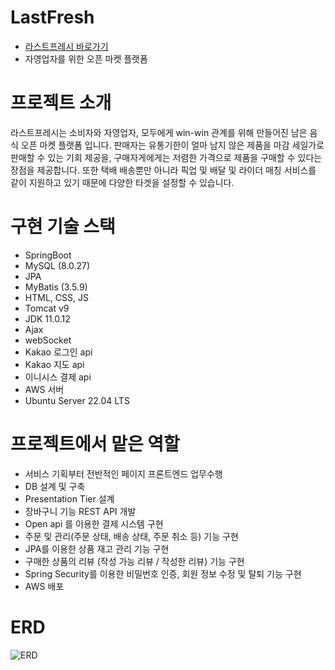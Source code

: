 # LastFresh
- [라스트프레시 바로가기](http://15.164.255.162:11111/main/main)
- 자영업자를 위한 오픈 마켓 플랫폼

# 프로젝트 소개
라스트프레시는 소비자와 자영업자, 모두에게 win-win 관계를 위해 만들어진 남은 음식 오픈 마켓 플랫폼 입니다. 판매자는 유통기한이 얼마 남지 않은 제품을 마감 세일가로 판매할 수 있는 기회 제공을, 구매자게에게는 저렴한 가격으로 제품을 구매할 수 있다는 장점을 제공합니다. 또한 택배 배송뿐만 아니라 픽업 및 배달 및 라이더 매칭 서비스를 같이 지원하고 있기 때문에 다양한 타겟을 설정할 수 있습니다. 

# 구현 기술 스택 
- SpringBoot 
- MySQL (8.0.27)
- JPA 
- MyBatis (3.5.9)
- HTML, CSS, JS
- Tomcat v9
- JDK 11.0.12
- Ajax
- webSocket
- Kakao 로그인 api
- Kakao 지도 api 
- 이니시스 결제 api
- AWS 서버 
- Ubuntu Server 22.04 LTS

# 프로젝트에서 맡은 역할 
- 서비스 기획부터 전반적인 페이지 프론트엔드 업무수행
- DB 설계 및 구축 
- Presentation Tier 설계 
- 장바구니 기능 REST API 개발  
- Open api 를 이용한 결제 시스템 구현 
- 주문 및 관리(주문 상태, 배송 상태, 주문 취소 등) 기능 구현 
- JPA를 이용한 상품 재고 관리 기능 구현 
- 구매한 상품의 리뷰 (작성 가능 리뷰 / 작성한 리뷰) 기능 구현 
- Spring Security를 이용한 비밀번호 인증, 회원 정보 수정 및 탈퇴 기능 구현
- AWS 배포 

# ERD
![ERD](https://user-images.githubusercontent.com/57066693/200182696-316fd95c-a5d8-4fe6-8e37-18c4fb4e3966.png)

